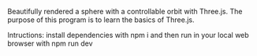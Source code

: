 Beautifully rendered a sphere with a controllable orbit with Three.js. The purpose of this program is to learn the basics of Three.js.

Intructions: install dependencies with npm i and then run in your local web browser with npm run dev
